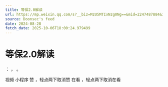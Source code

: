 ```yaml
---
title: 等保2.0解读
url: https://mp.weixin.qq.com/s?__biz=MzU5MTIxNzg0Ng==&mid=2247487884&idx=1&sn=8001170a0872e3dac699f5ac297b52cf
source: Doonsec's feed
date: 2024-08-28
fetch_date: 2025-10-06T18:00:24.979499
---
```


# 等保2.0解读

：
，
。

视频
小程序
赞
，轻点两下取消赞
在看
，轻点两下取消在看